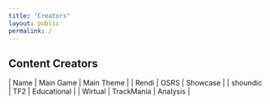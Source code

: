 ```yaml
---
title: "Creators"
layout: public
permalink: /
---
```


## Content Creators

| Name | Main Game | Main Theme |
| Rendi | OSRS | Showcase |
| shoundic | TF2 | Educational |
| Wirtual | TrackMania | Analysis |
